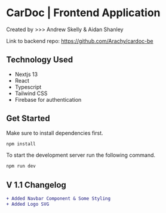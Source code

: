 # CarDoc | Frontend Application

Created by >>> Andrew Skelly & Aidan Shanley

Link to backend repo: https://github.com/Arachy/cardoc-be

## Technology Used
+ Nextjs 13
+ React
+ Typescript
+ Tailwind CSS
+ Firebase for authentication

## Get Started
Make sure to install dependencies first.
```bash
npm install
```

To start the development server run the following command.
```bash
npm run dev
```

## V 1.1 Changelog

```diff
+ Added Navbar Component & Some Styling
+ Added Logo SVG
```
